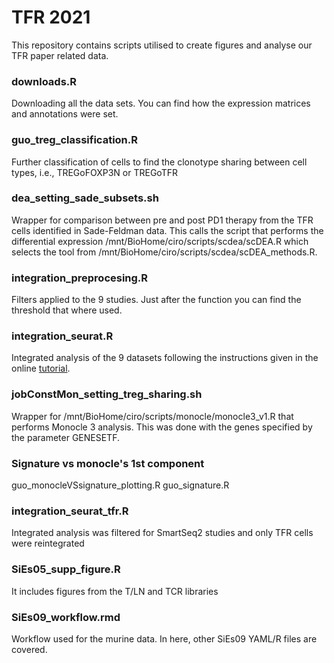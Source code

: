 # TFR 2021
This repository contains scripts utilised to create figures and analyse
our TFR paper related data.

### downloads.R
Downloading all the data sets. You can find how the expression matrices and annotations were set.

### guo_treg_classification.R
Further classification of cells to find the clonotype sharing between cell types, i.e., TREGoFOXP3N or TREGoTFR

### dea_setting_sade_subsets.sh
Wrapper for comparison between pre and post PD1 therapy from the TFR cells identified in Sade-Feldman data.
This calls the script that performs the differential expression /mnt/BioHome/ciro/scripts/scdea/scDEA.R
which selects the tool from /mnt/BioHome/ciro/scripts/scdea/scDEA_methods.R.

### integration_preprocesing.R
Filters applied to the 9 studies. Just after the function you can find the threshold that where used.

### integration_seurat.R
Integrated analysis of the 9 datasets following the instructions given in the
online [tutorial](https://satijalab.org/seurat/v3.0/pancreas_integration_label_transfer.html).

### jobConstMon_setting_treg_sharing.sh
Wrapper for /mnt/BioHome/ciro/scripts/monocle/monocle3_v1.R that performs Monocle 3 analysis. This was done with the genes specified by the parameter GENESETF.

### Signature vs monocle's 1st component
guo_monocleVSsignature_plotting.R
guo_signature.R

### integration_seurat_tfr.R
Integrated analysis was filtered for SmartSeq2 studies and only TFR cells were reintegrated

### SiEs05_supp_figure.R
It includes figures from the T/LN and TCR libraries

### SiEs09_workflow.rmd
Workflow used for the murine data. In here, other SiEs09 YAML/R files are covered.

